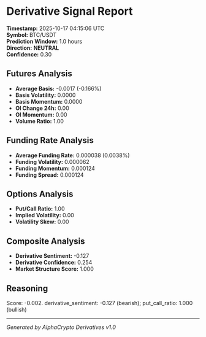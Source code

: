 # Derivative Signal Report

**Timestamp:** 2025-10-17 04:15:06 UTC  
**Symbol:** BTC/USDT  
**Prediction Window:** 1.0 hours  
**Direction:** **NEUTRAL**  
**Confidence:** 0.30

## Futures Analysis
- **Average Basis:** -0.0017 (-0.166%)
- **Basis Volatility:** 0.0000
- **Basis Momentum:** 0.0000
- **OI Change 24h:** 0.00
- **OI Momentum:** 0.00
- **Volume Ratio:** 1.00

## Funding Rate Analysis
- **Average Funding Rate:** 0.000038 (0.0038%)
- **Funding Volatility:** 0.000062
- **Funding Momentum:** 0.000124
- **Funding Spread:** 0.000124

## Options Analysis
- **Put/Call Ratio:** 1.00
- **Implied Volatility:** 0.00
- **Volatility Skew:** 0.00

## Composite Analysis
- **Derivative Sentiment:** -0.127
- **Derivative Confidence:** 0.254
- **Market Structure Score:** 1.000

## Reasoning
Score: -0.002. derivative_sentiment: -0.127 (bearish); put_call_ratio: 1.000 (bullish)

---
*Generated by AlphaCrypto Derivatives v1.0*
